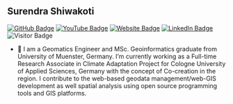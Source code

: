 ## Surendra Shiwakoti
[![GitHub Badge](https://img.shields.io/github/followers/pratik-tan10?style=social)](https://github.com/shiwakotisurendra?tab=followers)
[![YouTube Badge](https://img.shields.io/badge/My-YouTube-red)](https://www.youtube.com/@geosuren)
[![Website Badge](https://img.shields.io/badge/Personal-Website-green)](https://shiwakotisurendra.github.io/)
[![LinkedIn Badge](https://img.shields.io/badge/My-LinkedIn-blue)](https://www.linkedin.com/in/geosuren)
![Visitor Badge](https://visitor-badge.laobi.icu/badge?page_id=shiwakotisurendra.github.io)

- 🔭 I am a Geomatics Engineer and MSc. Geoinformatics graduate from University of Muenster, Germany. I’m currently working as a Full-time Research Associate in Climate Adaptation Project for Cologne University of Applied Sciences, Germany with the concept of Co-creation in the region. I contribute to the web-based geodata management/web-GIS development as well spatial analysis using open source programming tools and GIS platforms. 

<!--
**shiwakotisurendra/shiwakotisurendra** is a ✨ _special_ ✨ repository because its `README.md` (this file) appears on your GitHub profile.

Here are some ideas to get you started:

- 🔭 I’m currently working on ...
- 🌱 I’m currently learning ...
- 👯 I’m looking to collaborate on ...
- 🤔 I’m looking for help with ...
- 💬 Ask me about ...
- 📫 How to reach me: ...
- 😄 Pronouns: ...
- ⚡ Fun fact: ...
-->
